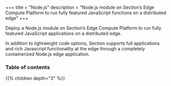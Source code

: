 +++
title = "Node.js"
description = "Node.js module on Section’s Edge Compute Platform to run fully featured JavaScript functions on a distributed edge"
+++

Deploy a Node.js module on Section’s Edge Compute Platform to run fully featured JavaScript applications on a distributed edge.

In addition to lightweight code options, Section supports full applications and rich Javascript functionality at the edge through a completely containerized Node.js edge application.

### Table of contents

{{% children depth="3" %}}
